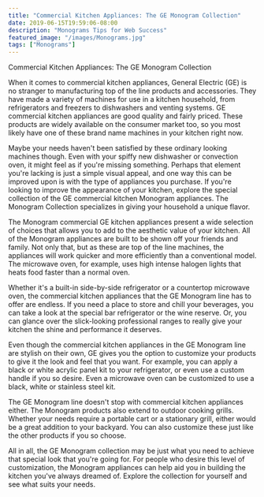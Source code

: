 ```yaml
---
title: "Commercial Kitchen Appliances: The GE Monogram Collection"
date: 2019-06-15T19:59:06-08:00
description: "Monograms Tips for Web Success"
featured_image: "/images/Monograms.jpg"
tags: ["Monograms"]
---
```


Commercial Kitchen Appliances: The GE Monogram Collection

When it comes to commercial kitchen appliances, General Electric (GE) is no stranger to manufacturing top of the line products and accessories. They have made a variety of machines for use in a kitchen household, from refrigerators and freezers to dishwashers and venting systems. GE commercial kitchen appliances are good quality and fairly priced. These products are widely available on the consumer market too, so you most likely have one of these brand name machines in your kitchen right now.

Maybe your needs haven't been satisfied by these ordinary looking machines though. Even with your spiffy new dishwasher or convection oven, it might feel as if you're missing something. Perhaps that element you're lacking is just a simple visual appeal, and one way this can be improved upon is with the type of appliances you purchase. If you're looking to improve the appearance of your kitchen, explore the special collection of the GE commercial kitchen Monogram appliances. The Monogram Collection specializes in giving your household a unique flavor.

The Monogram commercial GE kitchen appliances present a wide selection of choices that allows you to add to the aesthetic value of your kitchen. All of the Monogram appliances are built to be shown off your friends and family. Not only that, but as these are top of the line machines, the appliances will work quicker and more efficiently than a conventional model. The microwave oven, for example, uses high intense halogen lights that heats food faster than a normal oven.

Whether it's a built-in side-by-side refrigerator or a countertop microwave oven, the commercial kitchen appliances that the GE Monogram line has to offer are endless. If you need a place to store and chill your beverages, you can take a look at the special bar refrigerator or the wine reserve. Or, you can glance over the slick-looking professional ranges to really give your kitchen the shine and performance it deserves.

Even though the commercial kitchen appliances in the GE Monogram line are stylish on their own, GE gives you the option to customize your products to give it the look and feel that you want. For example, you can apply a black or white acrylic panel kit to your refrigerator, or even use a custom handle if you so desire. Even a microwave oven can be customized to use a black, white or stainless steel kit.

The GE Monogram line doesn't stop with commercial kitchen appliances either. The Monogram products also extend to outdoor cooking grills. Whether your needs require a portable cart or a stationary grill, either would be a great addition to your backyard. You can also customize these just like the other products if you so choose.

All in all, the GE Monogram collection may be just what you need to achieve that special look that you're going for. For people who desire this level of customization, the Monogram appliances can help aid you in building the kitchen you've always dreamed of. Explore the collection for yourself and see what suits your needs.

